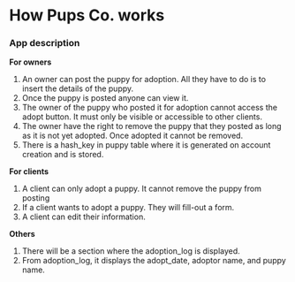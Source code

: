 # How Pups Co. works

### App description

**For owners**

1. An owner can post the puppy for adoption. All they have to do is to insert the details of the puppy.
2. Once the puppy is posted anyone can view it.
3. The owner of the puppy who posted it for adoption cannot access the adopt button. It must only be visible or accessible to other clients.
4. The owner have the right to remove the puppy that they posted as long as it is not yet adopted. Once adopted it cannot be removed.
5. There is a hash_key in puppy table where it is generated on account creation and is stored.

**For clients**

1. A client can only adopt a puppy. It cannot remove the puppy from posting
2. If a client wants to adopt a puppy. They will fill-out a form.
3. A client can edit their information.

**Others**

1. There will be a section where the adoption_log is displayed.
2. From adoption_log, it displays the adopt_date, adoptor name, and puppy name.
